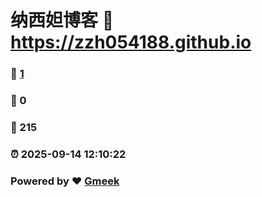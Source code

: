 # 纳西妲博客 :link: https://zzh054188.github.io 
### :page_facing_up: [1](https://zzh054188.github.io/tag.html) 
### :speech_balloon: 0 
### :hibiscus: 215 
### :alarm_clock: 2025-09-14 12:10:22 
### Powered by :heart: [Gmeek](https://github.com/Meekdai/Gmeek)
